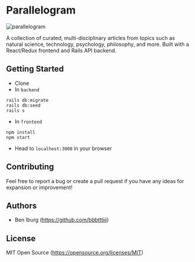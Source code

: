 # Parallelogram

![parallelogram](https://user-images.githubusercontent.com/58494322/101077128-fdc02b80-3569-11eb-9912-de38a1d87109.jpg)

A collection of curated, multi-disciplinary articles from topics such as natural science, technology, psychology, philosophy, and more. Built with a React/Redux frontend and Rails API backend.

## Getting Started

- Clone
- In `backend`
```
rails db:migrate
rails db:seed
rails s
```
- In `frontend`
```
npm install
npm start
```
- Head to `localhost:3000` in your browser

## Contributing

Feel free to report a bug or create a pull request if you have any ideas for expansion or improvement!

## Authors

- Ben Iburg (https://github.com/bbbtttiii)

## License

MIT Open Source (https://opensource.org/licenses/MIT)

